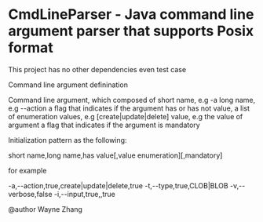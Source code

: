 # CmdLineParser - Java command line argument parser that supports Posix format

This project has no other dependencies even test case

Command line argument definination

Command line argument, which composed of
    short name, e.g -a
    long name, e.g --action
    a flag that indicates if the argument has or has not value,
    a list of enumeration values, e.g [create|update|delete]
    value, e.g the value of argument
    a flag that indicates if the argument is mandatory

Initialization pattern as the following:

   short name,long name,has value[,value enumeration][,mandatory]

for example

   -a,--action,true,create|update|delete,true
   -t,--type,true,CLOB|BLOB
   -v,--verbose,false
   -i,--input,true,,true


@author Wayne Zhang


